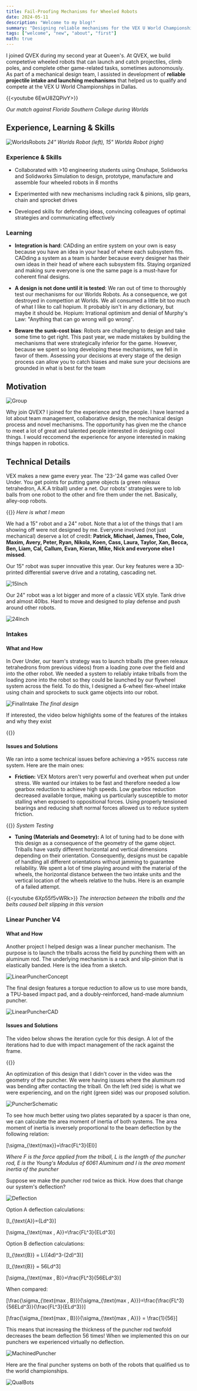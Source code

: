 ```yaml
---
title: Fail-Proofing Mechanisms for Wheeled Robots
date: 2024-05-11
description: "Welcome to my blog!"
summary: "Designing reliable mechanisms for the VEX U World Championships in Dallas"
tags: ["welcome", "new", "about", "first"]
math: true
---
```


I joined QVEX during my second year at Queen's. At QVEX, we build competetive wheeled robots that can launch and catch projectiles, climb poles, and complete other game-related tasks, sometimes autonomously. As part of a mechanical design team, I assisted in development of **reliable projectile intake and launching mechanisms** that helped us to qualify and compete at the VEX U World Championships in Dallas. 

{{<youtube 6EwU8ZQPivY>}}

_Our match against Florida Southern College during Worlds_
## Experience, Learning & Skills

![WorldsRobots](photos/WorldsRobots.jpg)
_24" Worlds Robot (left), 15" Worlds Robot (right)_

### Experience & Skills

- Collaborated with >10 engineering students using Onshape, Solidworks and Solidworks Simulation to design, prototype, manufacture and assemble four wheeled robots in 8 months

- Experimented with new mechanisms including rack & pinions, slip gears, chain and sprocket drives

- Developed skills for defending ideas, convincing colleagues of optimal strategies and communicating effectively

### Learning

- **Integration is hard**: CADding an entire system on your own is easy because you have an idea in your head of where each subsystem fits. CADding a system as a team is harder because every designer has their own ideas in their head of where each subsystem fits. Staying organized and making sure everyone is one the same page is a must-have for coherent final designs.

- **A design is not done until it is tested**: We ran out of time to thoroughly test our mechanisms for our Worlds Robots. As a consequence, we got destroyed in compettion at Worlds. We all consumed a little bit too much of what I like to call hopium. It probably isn't in any dictionary, but maybe it should be. Hopium: Irrational optimism and denial of Murphy's Law: "Anything that can go wrong will go wrong".

- **Beware the sunk-cost bias**: Robots are challenging to design and take some time to get right. This past year, we made mistakes by building the mechanisms that were strategically inferior for the game. However, because we spent so long developing these mechanisms, we fell in favor of them. Assessing your decisions at every stage of the design process can allow you to catch biases and make sure your decisions are grounded in what is best for the team

## Motivation

![Group](photos/GroupPhoto.jpg)

Why join QVEX? I joined for the experience and the people. I have learned a lot about team management, collaborative design, the mechanical design process and novel mechanisms. The opportunity has given me the chance to meet a lot of great and talented people interested in designing cool things. I would reccomend the experience for anyone interested in making things happen in robotics.

## Technical Details


VEX makes a new game every year. The '23-'24 game was called Over Under. You get points for putting game objects (a green releaux tetrahedron, A.K.A triball) under a net. Our robots' strategies were to lob balls from one robot to the other and fire them under the net. Basically, alley-oop robots. 

{{<youtube EalVPjAc22I>}}
_Here is what I mean_

We had a 15" robot and a 24" robot. Note that a lot of the things that I am showing off were not designed by me. Everyone involved (not just mechanical) deserve a lot of credit: **Patrick, Michael, James, Theo, Cole, Maxim, Avery, Peter, Ryan, Nikola, Koen, Cass, Laura, Taylor, Xan, Becca, Ben, Liam, Cal, Callum, Evan, Kieran, Mike, Nick and everyone else I missed**.

 Our 15" robot was super innovative this year. Our key features were a 3D-printed differential swerve drive and a rotating, cascading net.

![15Inch](photos/15inchfeatures.jpg)

Our 24" robot was a lot bigger and more of a classic VEX style. Tank drive and almost 40lbs. Hard to move and designed to play defense and push around other robots.

![24Inch](photos/24inchfeatures.jpg)

### Intakes
#### What and How

In Over Under, our team's strategy was to launch triballs (the green releaux tetrahedrons from previous videos) from a loading zone over the field and into the other robot. We needed a system to reliably intake triballs from the loading zone into the robot so they could be launched by our flywheel system across the field. To do this, I designed a 6-wheel flex-wheel intake using chain and sprockets to suck game objects into our robot.

![FinalIntake](photos/IntakeRealLife.jpg)
_The final design_

If interested, the video below highlights some of the features of the intakes and why they exist 

{{<youtube dZEMhGNqcfA>}}

#### Issues and Solutions

We ran into a some technical issues before achieving a >95% success rate system. Here are the main ones:

- **Friction:** VEX Motors aren't very powerful and overheat when put under stress. We wanted our intakes to be fast and therefore needed a low gearbox reduction to achieve high speeds. Low gearbox reduction decreased available torque, making us particularly susceptible to motor stalling when exposed to oppositional forces. Using properly tensioned bearings and reducing shaft normal forces allowed us to reduce system friction.

{{<youtube rye2vE2-0aM>}}
_System Testing_

- **Tuning (Materials and Geometry):** A lot of tuning had to be done with this design as a consequence of the geometry of the game object. Triballs have vastly different horizontal and vertical dimensions depending on their orientation. Consequently, designs must be capable of handling all different orientations without jamming to guarantee reliability. We spent a lot of time playing around with the material of the wheels, the horizontal distance between the two intake units and the vertical location of the wheels relative to the hubs. Here is an example of a failed attempt. 

{{<youtube 6Xp55f5vWRk>}}
_The interaction between the triballs and the belts caused belt slipping in this version_

### Linear Puncher V4
#### What and How

Another project I helped design was a linear puncher mechanism. The purpose is to launch the triballs across the field by punching them with an aluminum rod. The underlying mechanism is a rack and slip-pinion that is elastically banded. Here is the idea from a sketch.

![LinearPuncherConcept](photos/LinearPuncherConcept.jpg)

The final design features a torque reduction to allow us to use more bands, a TPU-based impact pad, and a doubly-reinforced, hand-made alumnium puncher.

![LinearPuncherCAD](photos/LPFeatures.jpg)


#### Issues and Solutions

The video below shows the iteration cycle for this design. A lot of the iterations had to due with impact management of the rack against the frame.

{{<youtube WO7Go1Dv_Xs>}}

An optimization of this design that I didn't cover in the video was the geometry of the puncher. We were having issues where the aluminum rod was bending after contacting the triball. On the left (red side) is what we were experiencing, and on the right (green side) was our proposed solution.

![PuncherSchematic](photos/Puncherschematic.jpg)

To see how much better using two plates separated by a spacer is than one, we can calculate the area moment of inertia of both systems. The area moment of inertia is inversely proportional to the beam deflection by the following relation:

\[\sigma_{\text{max}}=\frac{FL^3}{EI}\]

_Where F is the force applied from the triball, L is the length of the puncher rod, E is the Young's Modulus of 6061 Aluminum and I is the area moment inertia of the puncher_

Suppose we make the puncher rod twice as thick. How does that change our system's deflection?

![Deflection](photos/Deflection.jpg)

Option A deflection calculations:

\[I_{\text{A}}={Ld^3}\]

\[\sigma_{\text{max , A}}=\frac{FL^3}{ELd^3}\]

Option B deflection calculations:

\[I_{\text{B}} = L((4d)^3-(2d)^3)\]

\[I_{\text{B}} = 56Ld^3\]

\[\sigma_{\text{max , B}}=\frac{FL^3}{56ELd^3}\]

When compared:

\[\frac{\sigma_{\text{max , B}}}{\sigma_{\text{max , A}}}=\frac{\frac{FL^3}{56ELd^3}}{\frac{FL^3}{ELd^3}}\]


\[\frac{\sigma_{\text{max , B}}}{\sigma_{\text{max , A}}} = \frac{1}{56}\]

This means that increasing the thickness of the puncher rod twofold decreases the beam deflection 56 times! When we implemented this on our punchers we experienced virtually no deflection.


![MachinedPuncher](photos/machinedpuncher.jpg)

Here are the final puncher systems on both of the robots that qualified us to the world championships.

![QualBots](photos/QualBots.jpeg)











